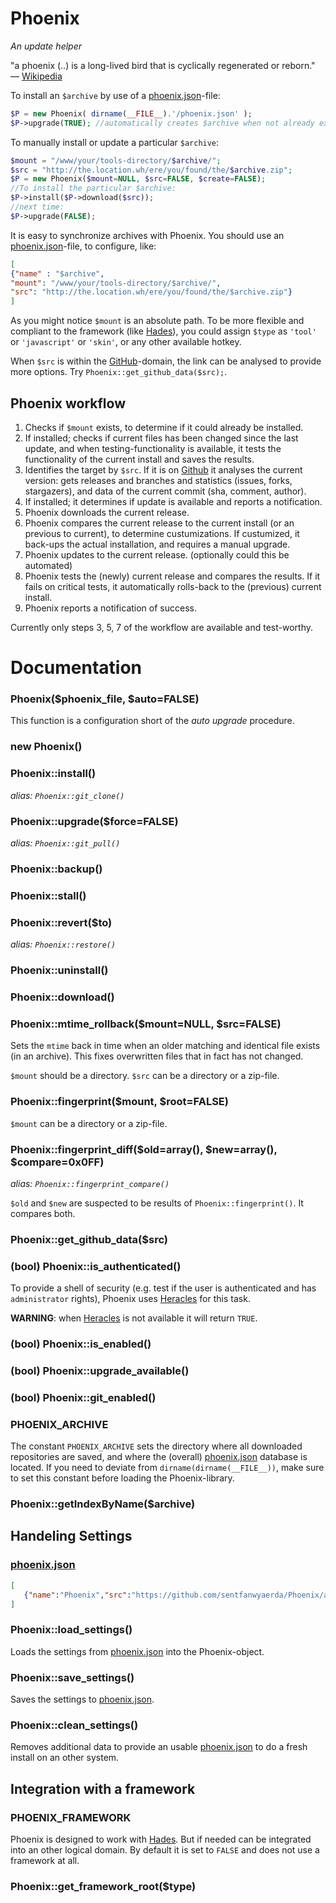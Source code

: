 # Phoenix
*An update helper*

"a phoenix (..) is a long-lived bird that is cyclically regenerated or reborn." &mdash; [Wikipedia](http://en.wikipedia.org/wiki/Phoenix_%28mythology%29)

To install an `$archive` by use of a [phoenix.json](./phoenix.json)-file:

```php
$P = new Phoenix( dirname(__FILE__).'/phoenix.json' );
$P->upgrade(TRUE); //automatically creates $archive when not already exists
```

To manually install or update a particular `$archive`:

```php
$mount = "/www/your/tools-directory/$archive/";
$src = "http://the.location.wh/ere/you/found/the/$archive.zip";
$P = new Phoenix($mount=NULL, $src=FALSE, $create=FALSE);
//To install the particular $archive:
$P->install($P->download($src));
//next time:
$P->upgrade(FALSE);
```

It is easy to synchronize archives with Phoenix. You should use an [phoenix.json](./phoenix.json)-file, to configure, like:
```json
[
{"name" : "$archive",
"mount": "/www/your/tools-directory/$archive/",
"src": "http://the.location.wh/ere/you/found/the/$archive.zip"}
]
```

As you might notice `$mount` is an absolute path. To be more flexible and compliant to the framework (like [Hades](https://github.com/sentfanwyaerda/Hades/)), you could assign `$type` as `'tool'` or `'javascript'` or `'skin'`, or any other available hotkey.

When `$src` is within the [GitHub](https://github.com/)-domain, the link can be analysed to provide more options. Try `Phoenix::get_github_data($src);`.


## Phoenix workflow
1. Checks if `$mount` exists, to determine if it could already be installed.
2. If installed; checks if current files has been changed since the last update, and when testing-functionality is available, it tests the functionality of the current install and saves the results.
3. Identifies the target by `$src`. If it is on [Github](http://github.com/) it analyses the current version: gets releases and branches and statistics (issues, forks, stargazers), and data of the current commit (sha, comment, author).
4. If installed; it determines if update is available and reports a notification.
5. Phoenix downloads the current release.
6. Phoenix compares the current release to the current install (or an previous to current), to determine custumizations. If custumized, it back-ups the actual installation, and requires a manual upgrade.
7. Phoenix updates to the current release. (optionally could this be automated)
8. Phoenix tests the (newly) current release and compares the results. If it fails on critical tests, it automatically rolls-back to the (previous) current install.
9. Phoenix reports a notification of success.

Currently only steps 3, 5, 7 of the workflow are available and test-worthy.

# Documentation

### Phoenix($phoenix_file, $auto=FALSE)
This function is a configuration short of the *auto upgrade* procedure.

### new Phoenix()

### Phoenix::install()
*alias: `Phoenix::git_clone()`*

### Phoenix::upgrade($force=FALSE)
*alias: `Phoenix::git_pull()`*

### Phoenix::backup()

### Phoenix::stall()

### Phoenix::revert($to)
*alias: `Phoenix::restore()`*

### Phoenix::uninstall()

### Phoenix::download()

### Phoenix::mtime_rollback($mount=NULL, $src=FALSE)
Sets the `mtime` back in time when an older matching and identical file exists (in an archive). This fixes overwritten files that in fact has not changed.

`$mount` should be a directory. `$src` can be a directory or a zip-file.

### Phoenix::fingerprint($mount, $root=FALSE)
`$mount` can be a directory or a zip-file.

### Phoenix::fingerprint_diff($old=array(), $new=array(), $compare=0x0FF)
*alias: `Phoenix::fingerprint_compare()`*

`$old` and `$new` are suspected to be results of `Phoenix::fingerprint()`. It compares both.

### Phoenix::get_github_data($src)

### (bool) Phoenix::is_authenticated()
To provide a shell of security (e.g. test if the user is authenticated and has `administrator` rights), Phoenix uses [Heracles](https://github.com/sentfanwyaerda/Heracles/) for this task.

**WARNING**: when [Heracles](https://github.com/sentfanwyaerda/Heracles) is not available it will return `TRUE`.

### (bool) Phoenix::is_enabled()

### (bool) Phoenix::upgrade_available()

### (bool) Phoenix::git_enabled()

### PHOENIX_ARCHIVE
The constant `PHOENIX_ARCHIVE` sets the directory where all downloaded repositories are saved, and where the (overall) [phoenix.json](./phoenix.json) database is located. If you need to deviate from `dirname(dirname(__FILE__))`, make sure to set this constant before loading the Phoenix-library.

### Phoenix::getIndexByName($archive)

## Handeling Settings

### [phoenix.json](./phoenix.json)
```json
[
   {"name":"Phoenix","src":"https://github.com/sentfanwyaerda/Phoenix/archive/master.zip","type":"tool","license":{"short":"cc-by-nd"}}
]
```

### Phoenix::load_settings()
Loads the settings from [phoenix.json](./phoenix.json) into the Phoenix-object.

### Phoenix::save_settings()
Saves the settings to [phoenix.json](./phoenix.json).

### Phoenix::clean_settings()
Removes additional data to provide an usable [phoenix.json](./phoenix.json) to do a fresh install on an other system.

## Integration with a framework

### PHOENIX_FRAMEWORK
Phoenix is designed to work with [Hades](https://github.com/sentfanwyaerda/Hades). But if needed can be integrated into an other logical domain. By default it is set to `FALSE` and does not use a framework at all.

### Phoenix::get_framework_root($type)

